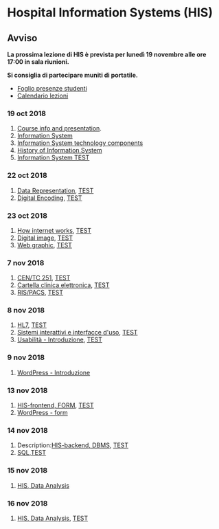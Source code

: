 # Hospital Information Systems (HIS)

## Avviso
__La prossima lezione di HIS è prevista per lunedì 19 novembre alle ore 17:00 in sala riunioni.__

__Si consiglia di partecipare muniti di portatile.__

* [Foglio presenze studenti](http://svel.to/z51)
* [Calendario lezioni](http://svel.to/zxy)

### 19 oct 2018

1. [Course info and presentation](http://svel.to/nmf).
2. [Information System](http://svel.to/nmg)
3. [Information System technology components](http://svel.to/oc3)
4. [History of Information System](http://svel.to/oc8)
5. [Information System TEST](http://svel.to/n6j)

### 22 oct 2018

1. [Data Representation](http://svel.to/ojp), [TEST](http://svel.to/ojz)
2. [Digital Encoding](http://svel.to/ojq), [TEST](http://svel.to/oka)

### 23 oct 2018

1. [How internet works](http://svel.to/oe7), [TEST](http://svel.to/oe8)
1. [Digital image](http://svel.to/on0), [TEST](http://svel.to/omz)
2. [Web graphic](http://svel.to/on2), [TEST](http://svel.to/ndz)

### 7 nov 2018

1. [CEN/TC 251](http://svel.to/ou7), [TEST](http://svel.to/owu)
2. [Cartella clinica elettronica](http://svel.to/ou6), [TEST](http://svel.to/owv)
3. [RIS/PACS](http://svel.to/ouo), [TEST](http://svel.to/nf8)

### 8 nov 2018

1. [HL7](http://svel.to/njw), [TEST](http://svel.to/nki)
2. [Sistemi interattivi e interfacce d'uso](http://svel.to/p3y), [TEST](http://svel.to/p3z)
3. [Usabilità - Introduzione](http://svel.to/pk2), [TEST](http://svel.to/pob)
<!--3. [La diversità degli utenti](http://svel.to/p6t), [TEST](http://svel.to/p6v)
-->

### 9 nov 2018
1. [WordPress - Introduzione](http://svel.to/102x)

### 13 nov 2018
1. [HIS-frontend, FORM](http://svel.to/nlw), [TEST](http://svel.to/nkf)
2. [WordPress - form](http://svel.to/103z)

### 14 nov 2018 
1. Description:[HIS-backend, DBMS](http://svel.to/p20), [TEST](http://svel.to/ndh)
2. [SQL](http://svel.to/10da),[TEST](http://svel.to/10e4)

### 15 nov 2018 
1. [HIS, Data Analysis](http://svel.to/10g4)

### 16 nov 2018 
1. [HIS, Data Analysis](http://svel.to/10g4), [TEST](http://svel.to/10ia)

